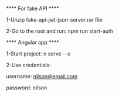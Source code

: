**** For fake API ****

1-Unzip fake-api-jwt-json-server.rar file

2-Go to the root and run: npm run start-auth

**** Angular app ****

1-Start project: n serve --o

2-Use credentials: 

  username: nilson@email.com
  
  password: nilson
